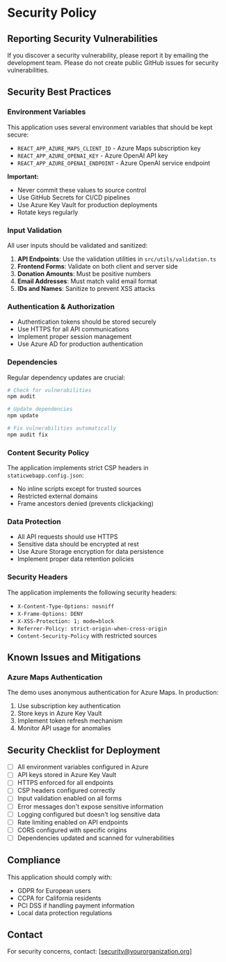 # Security Policy

## Reporting Security Vulnerabilities

If you discover a security vulnerability, please report it by emailing the development team. Please do not create public GitHub issues for security vulnerabilities.

## Security Best Practices

### Environment Variables

This application uses several environment variables that should be kept secure:

- `REACT_APP_AZURE_MAPS_CLIENT_ID` - Azure Maps subscription key
- `REACT_APP_AZURE_OPENAI_KEY` - Azure OpenAI API key
- `REACT_APP_AZURE_OPENAI_ENDPOINT` - Azure OpenAI service endpoint

**Important:**
- Never commit these values to source control
- Use GitHub Secrets for CI/CD pipelines
- Use Azure Key Vault for production deployments
- Rotate keys regularly

### Input Validation

All user inputs should be validated and sanitized:

1. **API Endpoints**: Use the validation utilities in `src/utils/validation.ts`
2. **Frontend Forms**: Validate on both client and server side
3. **Donation Amounts**: Must be positive numbers
4. **Email Addresses**: Must match valid email format
5. **IDs and Names**: Sanitize to prevent XSS attacks

### Authentication & Authorization

- Authentication tokens should be stored securely
- Use HTTPS for all API communications
- Implement proper session management
- Use Azure AD for production authentication

### Dependencies

Regular dependency updates are crucial:

```bash
# Check for vulnerabilities
npm audit

# Update dependencies
npm update

# Fix vulnerabilities automatically
npm audit fix
```

### Content Security Policy

The application implements strict CSP headers in `staticwebapp.config.json`:

- No inline scripts except for trusted sources
- Restricted external domains
- Frame ancestors denied (prevents clickjacking)

### Data Protection

- All API requests should use HTTPS
- Sensitive data should be encrypted at rest
- Use Azure Storage encryption for data persistence
- Implement proper data retention policies

### Security Headers

The application implements the following security headers:

- `X-Content-Type-Options: nosniff`
- `X-Frame-Options: DENY`
- `X-XSS-Protection: 1; mode=block`
- `Referrer-Policy: strict-origin-when-cross-origin`
- `Content-Security-Policy` with restricted sources

## Known Issues and Mitigations

### Azure Maps Authentication

The demo uses anonymous authentication for Azure Maps. In production:

1. Use subscription key authentication
2. Store keys in Azure Key Vault
3. Implement token refresh mechanism
4. Monitor API usage for anomalies

## Security Checklist for Deployment

- [ ] All environment variables configured in Azure
- [ ] API keys stored in Azure Key Vault
- [ ] HTTPS enforced for all endpoints
- [ ] CSP headers configured correctly
- [ ] Input validation enabled on all forms
- [ ] Error messages don't expose sensitive information
- [ ] Logging configured but doesn't log sensitive data
- [ ] Rate limiting enabled on API endpoints
- [ ] CORS configured with specific origins
- [ ] Dependencies updated and scanned for vulnerabilities

## Compliance

This application should comply with:

- GDPR for European users
- CCPA for California residents
- PCI DSS if handling payment information
- Local data protection regulations

## Contact

For security concerns, contact: [security@yourorganization.org]
